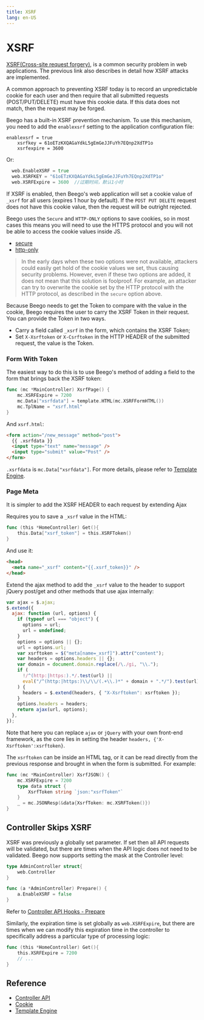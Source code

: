 ```yaml
---
title: XSRF
lang: en-US
---
```


# XSRF

[XSRF(Cross-site request forgery)](http://en.wikipedia.org/wiki/Cross-site_request_forgery), is a common security problem in web applications. The previous link also describes in detail how XSRF attacks are implemented.

A common approach to preventing XSRF today is to record an unpredictable cookie for each user and then require that all submitted requests (POST/PUT/DELETE) must have this cookie data. If this data does not match, then the request may be forged.

Beego has a built-in XSRF prevention mechanism. To use this mechanism, you need to add the `enablexsrf` setting to the application configuration file:

```
enablexsrf = true
    xsrfkey = 61oETzKXQAGaYdkL5gEmGeJJFuYh7EQnp2XdTP1o
    xsrfexpire = 3600
```

Or:

```go
  web.EnableXSRF = true
  web.XSRFKEY = "61oETzKXQAGaYdkL5gEmGeJJFuYh7EQnp2XdTP1o"
  web.XSRFExpire = 3600  //过期时间，默认1小时
```

If XSRF is enabled, then Beego's web application will set a cookie value of `_xsrf` for all users (expires 1 hour by default). If the `POST PUT DELETE` request does not have this cookie value, then the request will be outright rejected.

Beego uses the `Secure` and `HTTP-ONLY` options to save cookies, so in most cases this means you will need to use the HTTPS protocol and you will not be able to access the cookie values inside JS.

- [secure](https://en.wikipedia.org/wiki/Secure_cookie)
- [http-only](https://developer.mozilla.org/en-US/docs/Web/HTTP/Cookies)

> In the early days when these two options were not available, attackers could easily get hold of the cookie values we set, thus causing security problems. However, even if these two options are added, it does not mean that this solution is foolproof. For example, an attacker can try to overwrite the cookie set by the HTTP protocol with the HTTP protocol, as described in the `secure` option above.

Because Beego needs to get the Token to compare with the value in the cookie, Beego requires the user to carry the XSRF Token in their request. You can provide the Token in two ways.

- Carry a field called `_xsrf` in the form, which contains the XSRF Token;
- Set `X-Xsrftoken` or `X-Csrftoken` in the HTTP HEADER of the submitted request, the value is the Token.

### Form With Token

The easiest way to do this is to use Beego's method of adding a field to the form that brings back the XSRF token:

```go
func (mc *MainController) XsrfPage() {
	mc.XSRFExpire = 7200
	mc.Data["xsrfdata"] = template.HTML(mc.XSRFFormHTML())
	mc.TplName = "xsrf.html"
}
```

And `xsrf.html`:

```html
<form action="/new_message" method="post">
  {{ .xsrfdata }}
  <input type="text" name="message" />
  <input type="submit" value="Post" />
</form>
```

`.xsrfdata` is `mc.Data["xsrfdata"]`. For more details, please refer to [Template Engine](../view/README.md).

### Page Meta

It is simpler to add the XSRF HEADER to each request by extending Ajax

Requires you to save a `_xsrf` value in the HTML:

```go
func (this *HomeController) Get(){
    this.Data["xsrf_token"] = this.XSRFToken()
}
```

And use it:

```html
<head>
  <meta name="_xsrf" content="{{.xsrf_token}}" />
</head>
```

Extend the ajax method to add the `_xsrf` value to the header to support jQuery post/get and other methods that use ajax internally:

```js
var ajax = $.ajax;
$.extend({
  ajax: function (url, options) {
    if (typeof url === "object") {
      options = url;
      url = undefined;
    }
    options = options || {};
    url = options.url;
    var xsrftoken = $("meta[name=_xsrf]").attr("content");
    var headers = options.headers || {};
    var domain = document.domain.replace(/\./gi, "\\.");
    if (
      !/^(http:|https:).*/.test(url) ||
      eval("/^(http:|https:)\\/\\/(.+\\.)*" + domain + ".*/").test(url)
    ) {
      headers = $.extend(headers, { "X-Xsrftoken": xsrftoken });
    }
    options.headers = headers;
    return ajax(url, options);
  },
});
```

Note that here you can replace `ajax` or `jQuery` with your own front-end framework, as the core lies in setting the header `headers, {'X-Xsrftoken':xsrftoken}`.

The `xsrftoken` can be inside an HTML tag, or it can be read directly from the previous response and brought in when the form is submitted. For example:

```go
func (mc *MainController) XsrfJSON() {
	mc.XSRFExpire = 7200
	type data struct {
		XsrfToken string `json:"xsrfToken"`
	}
	_ = mc.JSONResp(&data{XsrfToken: mc.XSRFToken()})
}
```

## Controller Skips XSRF 

XSRF was previously a globally set parameter. If set then all API requests will be validated, but there are times when the API logic does not need to be validated. Beego now supports setting the mask at the Controller level:

```go
type AdminController struct{
	web.Controller
}

func (a *AdminController) Prepare() {
	a.EnableXSRF = false
}
```

Refer to [Controller API Hooks - Prepare](../router/ctrl_style/controller.md)

Similarly, the expiration time is set globally as `web.XSRFExpire`, but there are times when we can modify this expiration time in the controller to specifically address a particular type of processing logic:

```go
func (this *HomeController) Get(){
	this.XSRFExpire = 7200
	// ...
}
```

## Reference

- [Controller API](../router/ctrl_style/controller.md)
- [Cookie](../cookie/README.md)
- [Template Engine](../view/README.md)
